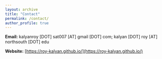 ```yaml
---
layout: archive
title: "Contact"
permalink: /contact/
author_profile: true
---
```

**Email:** kalyanroy [DOT] sat007 [AT] gmail [DOT] com; kalyan [DOT] roy [AT] northsouth [DOT] edu

**Website:** [https://roy-kalyan.github.io/](https://roy-kalyan.github.io/)
